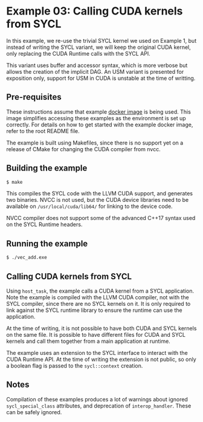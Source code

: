 Example 03: Calling CUDA kernels from SYCL
===============================

In this example, we re-use the trivial SYCL kernel we used on Example 1, 
but instead of writing the SYCL variant, we will keep the original CUDA
kernel, only replacing the CUDA Runtime calls with the SYCL API.

This variant uses buffer and accessor syntax, which is more verbose but allows
the creation of the implicit DAG.
An USM variant is presented for exposition only, support for USM in CUDA is
unstable at the time of writting.

Pre-requisites
---------------

These instructions assume that example [docker image](https://hub.docker.com/r/ruyman/dpcpp_cuda_examples/dockerfile) is being used. This image 
simplifies accessing these examples as the environment is set up correctly.
For details on how to get started with the example docker image, refer to the 
root README file.

The example is built using Makefiles, since there is no support yet on
a release of CMake for changing the CUDA compiler from nvcc.

Building the example
---------------------

``` sh
$ make  
```

This compiles the SYCL code with the LLVM CUDA support, and generates two 
binaries. NVCC is not used, but the CUDA device libraries need to be available
on `/usr/local/cuda/lib64/` for linking to the device code.

NVCC compiler does not support some of the advanced C++17 syntax used on the
SYCL Runtime headers.

Running the example
--------------------

``` sh 
$ ./vec_add.exe
```

Calling CUDA kernels from SYCL
-------------------------------

Using `host_task`, the example calls a CUDA kernel from
a SYCL application. Note the example is compiled with the LLVM CUDA compiler, 
not with the SYCL compiler, since there are no SYCL kernels on it. It is only
required to link against the SYCL runtime library to ensure the runtime can use
the application.

At the time of writing, it is not possible to have both CUDA and SYCL kernels
on the same file. It is possible to have different files for CUDA and SYCL 
kernels and call them together from a main application at runtime.

The example uses an extension to the SYCL interface to interact with the CUDA
Runtime API. At the time of writing the extension is not public, so only a
boolean flag is passed to the `sycl::context` creation.

Notes
-----

Compilation of these examples produces a lot of warnings about ignored `sycl_special_class` attributes, and deprecation of `interop_handler`. These can be safely ignored.
